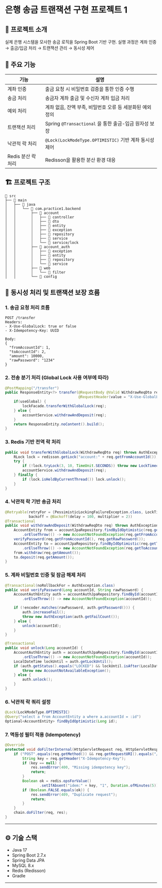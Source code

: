 # 은행 송금 트랜잭션 구현 프로젝트 1

## 📌 프로젝트 소개
실제 은행 시스템을 모사한 송금 로직을 Spring Boot 기반 구현. 
실행 과정은 계좌 인증 → 출금/입금 처리 → 트랜잭션 관리 → 동시성 제어

## 🧩 주요 기능

| 기능 | 설명 |
|------|------|
| 계좌 인증 | 출금 요청 시 비밀번호 검증을 통한 인증 수행 |
| 송금 처리 | 송금자 계좌 출금 및 수신자 계좌 입금 처리 |
| 예외 처리 | 계좌 없음, 잔액 부족, 비밀번호 오류 등 세분화된 예외 정의 |
| 트랜잭션 처리 | Spring `@Transactional` 을 통한 출금-입금 원자성 보장 |
| 낙관적 락 처리 | `@Lock(LockModeType.OPTIMISTIC)` 기반 계좌 동시성 제어 |
| Redis 분산 락 처리 | Redisson을 활용한 분산 환경 대응 |

## 🏗️ 프로젝트 구조

```
📁 src
├── 📁 main
│   ├── 📁 java
│   │   └── 📁 com.practice1.backend
│   │       ├── 📁 account
│   │       │   ├── 📁 controller      
│   │       │   ├── 📁 dto               
│   │       │   ├── 📁 entity             
│   │       │   ├── 📁 exception         
│   │       │   ├── 📁 repository        
│   │       │   ├── 📁 service          
│   │       │   └── 📁 service/lock    
│   │       ├── 📁 account_auth           
│   │       │   ├── 📁 exception
│   │       │   ├── 📁 entity
│   │       │   ├── 📁 repository
│   │       │   └── 📁 service
│   │       ├── 📁 web
│   │       │   └── 📁 filter             
│   │       └── 📁 config
```

## 🔐 동시성 처리 및 트랜잭션 보장 흐름

### 1. 송금 요청 처리 흐름

```http
POST /transfer
Headers:
- X-Use-GlobalLock: true or false
- X-Idempotency-Key: UUID

Body:
{
  "fromAccountId": 1,
  "toAccountId": 2,
  "amount": 10000,
  "rawPassword": "1234"
}
```

### 2. 전송 분기 처리 (Global Lock 사용 여부에 따라)

```java
@PostMapping("/transfer")
public ResponseEntity<?> transfer(@RequestBody @Valid WithdrawReqDto req,
                                  @RequestHeader(value = "X-Use-GlobalLock", defaultValue = "false") boolean useGlobal) throws InterruptedException {
    if(useGlobal) {
        lockFacade.transferWithGlobalLock(req);
    } else {
        accountService.withdrawAndDeposit(req);
    }
    return ResponseEntity.noContent().build();
}
```

### 3. Redis 기반 전역 락 처리

```java
public void transferWithGlobalLock(WithdrawReqDto req) throws AuthException, InterruptedException {
    RLock lock = redisson.getLock("account:" + req.getFromAccountId());
    try {
        if (!lock.tryLock(3, 10, TimeUnit.SECONDS)) throw new LockTimeoutException();
        accountService.withdrawAndDeposit(req);
    } finally {
        if (lock.isHeldByCurrentThread()) lock.unlock();
    }
}
```

### 4. 낙관적 락 기반 송금 처리

```java
@Retryable(retryFor = {PessimisticLockingFailureException.class, LockTimeoutException.class},
           backoff = @Backoff(delay = 100, multiplier = 2))
@Transactional
public void withdrawAndDeposit(WithdrawReqDto req) throws AuthException {
    AccountEntity from = accountJpaRepository.findByIdOptimistic(req.getFromAccountId())
        .orElseThrow(() -> new AccountNotFoundException(req.getFromAccountId()));
    verifyPassword(req.getFromAccountId(), req.getRawPassword());
    AccountEntity to = accountJpaRepository.findByIdOptimistic(req.getToAccountId())
        .orElseThrow(() -> new AccountNotFoundException(req.getToAccountId()));
    from.withdraw(req.getAmount());
    to.deposit(req.getAmount());
}
```

### 5. 계좌 비밀번호 인증 및 잠금 해제 처리

```java
@Transactional(noRollbackFor = AuthException.class)
public void verifyPassword(Long accountId, String rawPassword) {
    AccountAuthEntity auth = accountAuthJpaRepository.findById(accountId)
        .orElseThrow(() -> new AccountNotFoundException(accountId));

    if (!encoder.matches(rawPassword, auth.getPassword())) {
        auth.increaseFail();
        throw new AuthException(auth.getFailCount());
    } else {
        unlock(accountId);
    }
}

@Transactional
public void unlock(Long accountId) {
    AccountAuthEntity auth = accountAuthJpaRepository.findById(accountId)
        .orElseThrow(() -> new AccountNotFoundException(accountId));
    LocalDateTime lockUntil = auth.getLockUntil();
    if (auth.getStatus().equals("LOCKED") && lockUntil.isAfter(LocalDateTime.now())) {
        throw new AccountNotAvailableException();
    } else {
        auth.unlock();
    }
}
```

### 6. 낙관적 락 쿼리 설정

```java
@Lock(LockModeType.OPTIMISTIC)
@Query("select a from AccountEntity a where a.accountId = :id")
Optional<AccountEntity> findByIdOptimistic(Long id);
```

### 7. 멱등성 필터 적용 (Idempotency)

```java
@Override
protected void doFilterInternal(HttpServletRequest req, HttpServletResponse res, FilterChain chain) throws IOException, ServletException {
    if ("POST".equals(req.getMethod()) && req.getRequestURI().equals("/transfer")) {
        String key = req.getHeader("X-Idempotency-Key");
        if (key == null) {
            res.sendError(400, "Missing idempotency key");
            return;
        }
        Boolean ok = redis.opsForValue()
                .setIfAbsent("idem:" + key, "1", Duration.ofMinutes(5));
        if (Boolean.FALSE.equals(ok)) {
            res.sendError(409, "Duplicate request");
            return;
        }
    }
    chain.doFilter(req, res);
}
```

---

## ⚙️ 기술 스택

- Java 17
- Spring Boot 2.7.x
- Spring Data JPA
- MySQL 8.x
- Redis (Redisson)
- Gradle

---

